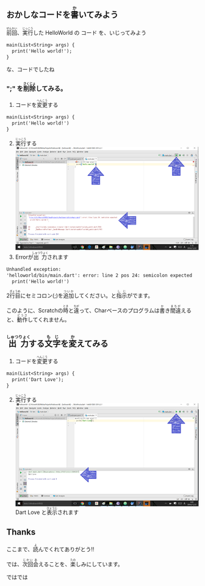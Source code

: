 ## おかしなコードを<ruby>書<rt>か</rt></ruby>いてみよう
<ruby>前回<rt>ぜんかい</rt></ruby>、<ruby>実行<rt>じっこう</rt></ruby>した HelloWorld の コード を、いじってみよう
```
main(List<String> args) {
  print('Hello world!');
}
```

な、コードでしたね

### ";" を<ruby>削除<rt>さくじょ</rt></ruby>してみる。
1. コードを<ruby>変更<rt>へんこう</rt></ruby>する
```
main(List<String> args) {
  print('Hello world!')
}
```
2. <ruby>実行<rt>じっこう</rt></ruby>する  
![](v001.png)
3. Errorが<ruby>出力<rt>しゅつりょく</rt></ruby>されます  
```
Unhandled exception:
'helloworld/bin/main.dart': error: line 2 pos 24: semicolon expected
  print('Hello world!')
```
2<ruby>行目<rt>ぎょうめ</rt></ruby>にセミコロン(;)を<ruby>追加<rt>ついか</rt></ruby>してください。と<ruby>指示<rt>しじ</rt></ruby>がでます。


このように、Scratchの<ruby>時<rt>とき</rt></ruby>と<ruby>違<rt>ちが</rt></ruby>って、Charベースのプログラムは<ruby>書<rt>か</rt></ruby>き<ruby>間違<rt>まちが</rt></ruby>えると、<ruby>動作<rt>どうさ</rt></ruby>してくれません。


## <ruby>出力<rt>しゅつりょく</rt></ruby>する<ruby>文字<rt>もじ</rt></ruby>を<ruby>変<rt>か</rt></ruby>えてみる
1. コードを<ruby>変更<rt>へんこう</rt></ruby>する  
```
main(List<String> args) {
  print('Dart Love');
}
```
2. <ruby>実行<rt>じっこう</rt></ruby>する  
![](v002.png)  
Dart Love と<ruby>表示<rt>ひょうじ</rt></ruby>されます





## Thanks

ここまで、<ruby>読<rt>よ</rt></ruby>んでくれてありがとう!!

では、<ruby>次回<rt>じかい</rt><ruby><ruby>会<rt>あ</rt></ruby>えることを、<ruby>楽<rt>たの</rt></ruby>しみにしています。

ではでは
